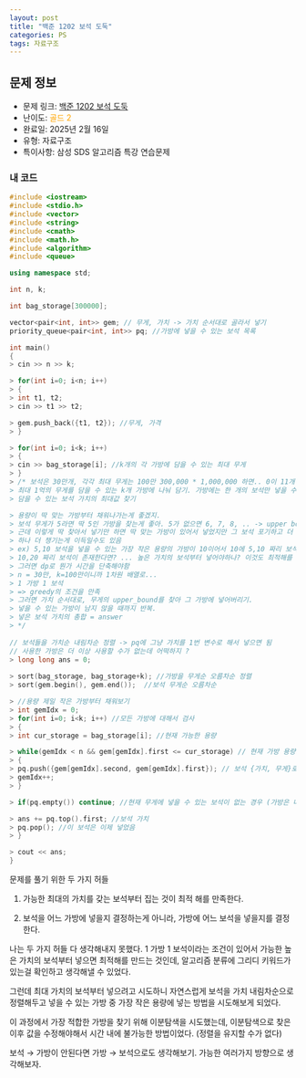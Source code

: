 ```yaml
---
layout: post
title: "백준 1202 보석 도둑"
categories: PS
tags: 자료구조
---
```


## 문제 정보
- 문제 링크: [백준 1202 보석 도둑](https://www.acmicpc.net/problem/1202)
- 난이도: <span style="color:#FFA500">골드 2</span>
- 완료일: 2025년 2월 16일
- 유형: 자료구조
- 특이사항: 삼성 SDS 알고리즘 특강 연습문제

### 내 코드

```C++
#include <iostream>
#include <stdio.h>
#include <vector>
#include <string>
#include <cmath>
#include <math.h>
#include <algorithm>
#include <queue>

using namespace std;

int n, k;

int bag_storage[300000];

vector<pair<int, int>> gem; // 무게, 가치 -> 가치 순서대로 골라서 넣기 
priority_queue<pair<int, int>> pq; //가방에 넣을 수 있는 보석 목록

int main()
{
> cin >> n >> k;

> for(int i=0; i<n; i++)
> {
> int t1, t2;
> cin >> t1 >> t2;

> gem.push_back({t1, t2}); //무게, 가격
> }

> for(int i=0; i<k; i++)
> {
> cin >> bag_storage[i]; //k개의 각 가방에 담을 수 있는 최대 무게
> }
> /* 보석은 30만개, 각각 최대 무게는 100만 300,000 * 1,000,000 하면.. 0이 11개 총 무게가 1000억
> 최대 1억의 무게를 담을 수 있는 k개 가방에 나눠 담기. 가방에는 한 개의 보석만 넣을 수 있음.
> 담을 수 있는 보석 가치의 최대값 찾기

> 용량이 딱 맞는 가방부터 채워나가는게 좋겠지.
> 보석 무게가 5라면 딱 5인 가방을 찾는게 좋아. 5가 없으면 6, 7, 8, .. -> upper bound 하면 됨
> 근데 이렇게 딱 찾아서 넣기만 하면 딱 맞는 가방이 있어서 넣었지만 그 보석 포기하고 더 가벼운 보석을
> 하나 더 챙기는게 이득일수도 있음
> ex) 5,10 보석을 넣을 수 있는 가장 작은 용량의 가방이 10이어서 10에 5,10 짜리 보석 넣었는데
> 10,20 짜리 보석이 존재한다면? ... 높은 가치의 보석부터 넣어야하나? 이것도 최적해를 보장하진 못할듯
> 그러면 dp로 뭔가 시간을 단축해야함
> n = 30만, k=100만이니까 1차원 배열로...
> 1 가방 1 보석
> => greedy의 조건을 만족
> 그러면 가치 순서대로, 무게의 upper_bound를 찾아 그 가방에 넣어버리기.
> 넣을 수 있는 가방이 남지 않을 때까지 반복.
> 넣은 보석 가치의 총합 = answer
> */
   
// 보석들을 가치순 내림차순 정렬 -> pq에 그냥 가치를 1번 변수로 해서 넣으면 됨 
// 사용한 가방은 더 이상 사용할 수가 없는데 어떡하지 ?
> long long ans = 0;
 
> sort(bag_storage, bag_storage+k); //가방을 무게순 오름차순 정렬
> sort(gem.begin(), gem.end());  //보석 무게순 오름차순

> //용량 제일 작은 가방부터 채워보기
> int gemIdx = 0;
> for(int i=0; i<k; i++) //모든 가방에 대해서 검사
> {
> int cur_storage = bag_storage[i]; //현재 가능한 용량

> while(gemIdx < n && gem[gemIdx].first <= cur_storage) // 현재 가방 용량 이하의 가방은 일단 push 가능
> {
> pq.push({gem[gemIdx].second, gem[gemIdx].first}); // 보석 {가치, 무게}로 푸시해서 꺼낼 때는 가치가 제일 높은애부터 나옴
> gemIdx++;
> }

> if(pq.empty()) continue; //현재 무게에 넣을 수 있는 보석이 없는 경우 (가방은 나중에 꺼내는 가방일수록 용량 큼)

> ans += pq.top().first; //보석 가치
> pq.pop(); //이 보석은 이제 넣었음
> }

> cout << ans;
}   

```

문제를 풀기 위한 두 가지 허들

  1. 가능한 최대의 가치를 갖는 보석부터 집는 것이 최적 해를 만족한다.

  2. 보석을 어느 가방에 넣을지 결정하는게 아니라, 가방에 어느 보석을 넣을지를 결정한다.

나는 두 가지 허들 다 생각해내지 못했다. 1 가방 1 보석이라는 조건이 있어서 가능한 높은 가치의 보석부터 넣으면 최적해를 만드는 것인데, 알고리즘 분류에 그리디 키워드가 있는걸 확인하고 생각해낼 수 있었다.

그런데 최대 가치의 보석부터 넣으려고 시도하니 자연스럽게 보석을 가치 내림차순으로 정렬해두고 넣을 수 있는 가방 중 가장 작은 용량에 넣는 방법을 시도해보게 되었다.

이 과정에서 가장 적합한 가방을 찾기 위해 이분탐색을 시도했는데, 이분탐색으로 찾은 이후 값을 수정해야해서 시간 내에 불가능한 방법이었다. (정렬을 유지할 수가 없다)

보석 → 가방이 안된다면 가방 → 보석으로도 생각해보기. 가능한 여러가지 방향으로 생각해보자.
